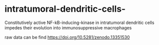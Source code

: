 # intratumoral-dendritic-cells-
Constitutively active NF-kB-inducing-kinase in intratumoral dendritic cells  impedes their evolution into immunosuppressive macrophages 

raw data can be find https://doi.org/10.5281/zenodo.13351530

